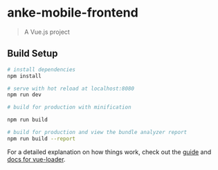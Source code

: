 # anke-mobile-frontend

> A Vue.js project

## Build Setup

``` bash
# install dependencies
npm install

# serve with hot reload at localhost:8080
npm run dev

# build for production with minification

npm run build

# build for production and view the bundle analyzer report
npm run build --report
```

For a detailed explanation on how things work, check out the [guide](http://vuejs-templates.github.io/webpack/) and [docs for vue-loader](http://vuejs.github.io/vue-loader).
